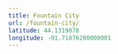 ```yaml
---
title: Fountain City
url: /fountain-city/
latitude: 44.1319078
longitude: -91.71876280000001
---
```

